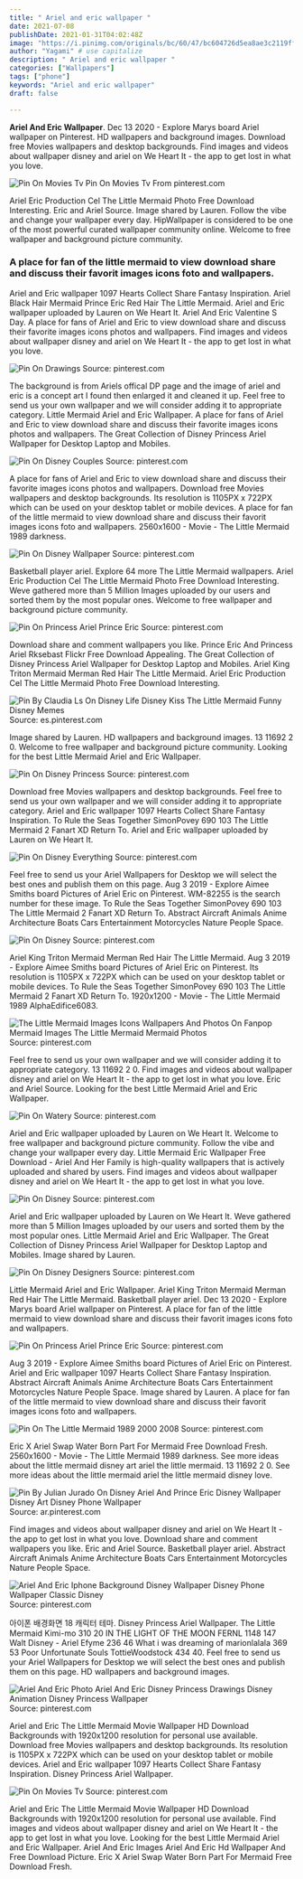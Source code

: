 ```yaml
---
title: " Ariel and eric wallpaper "
date: 2021-07-08
publishDate: 2021-01-31T04:02:48Z
image: "https://i.pinimg.com/originals/bc/60/47/bc604726d5ea8ae3c2119ffdebae265c.jpg"
author: "Yagami" # use capitalize
description: " Ariel and eric wallpaper "
categories: ["Wallpapers"]
tags: ["phone"]
keywords: "Ariel and eric wallpaper"
draft: false

---
```



**Ariel And Eric Wallpaper**. Dec 13 2020 - Explore Marys board Ariel wallpaper on Pinterest. HD wallpapers and background images. Download free Movies wallpapers and desktop backgrounds. Find images and videos about wallpaper disney and ariel on We Heart It - the app to get lost in what you love.

![Pin On Movies Tv](https://i.pinimg.com/originals/bc/60/47/bc604726d5ea8ae3c2119ffdebae265c.jpg "Pin On Movies Tv")
Pin On Movies Tv From pinterest.com


Ariel Eric Production Cel The Little Mermaid Photo Free Download Interesting. Eric and Ariel Source. Image shared by Lauren. Follow the vibe and change your wallpaper every day. HipWallpaper is considered to be one of the most powerful curated wallpaper community online. Welcome to free wallpaper and background picture community.

### A place for fan of the little mermaid to view download share and discuss their favorit images icons foto and wallpapers.

Ariel and Eric wallpaper 1097 Hearts Collect Share Fantasy Inspiration. Ariel Black Hair Mermaid Prince Eric Red Hair The Little Mermaid. Ariel and Eric wallpaper uploaded by Lauren on We Heart It. Ariel And Eric Valentine S Day. A place for fans of Ariel and Eric to view download share and discuss their favorite images icons photos and wallpapers. Find images and videos about wallpaper disney and ariel on We Heart It - the app to get lost in what you love.


![Pin On Drawings](https://i.pinimg.com/originals/3b/2f/38/3b2f38b7e8a743fc660e9f2171ec5496.png "Pin On Drawings")
Source: pinterest.com

The background is from Ariels offical DP page and the image of ariel and eric is a concept art I found then enlarged it and cleaned it up. Feel free to send us your own wallpaper and we will consider adding it to appropriate category. Little Mermaid Ariel and Eric Wallpaper. A place for fans of Ariel and Eric to view download share and discuss their favorite images icons photos and wallpapers. The Great Collection of Disney Princess Ariel Wallpaper for Desktop Laptop and Mobiles.

![Pin On Disney Couples](https://i.pinimg.com/736x/81/4d/5e/814d5edeb5b830da6b61fc815801fc79.jpg "Pin On Disney Couples")
Source: pinterest.com

A place for fans of Ariel and Eric to view download share and discuss their favorite images icons photos and wallpapers. Download free Movies wallpapers and desktop backgrounds. Its resolution is 1105PX x 722PX which can be used on your desktop tablet or mobile devices. A place for fan of the little mermaid to view download share and discuss their favorit images icons foto and wallpapers. 2560x1600 - Movie - The Little Mermaid 1989 darkness.

![Pin On Disney Wallpaper](https://i.pinimg.com/474x/14/13/68/141368a64c6df0bf1a7fa9daca8c6be2.jpg "Pin On Disney Wallpaper")
Source: pinterest.com

Basketball player ariel. Explore 64 more The Little Mermaid wallpapers. Ariel Eric Production Cel The Little Mermaid Photo Free Download Interesting. Weve gathered more than 5 Million Images uploaded by our users and sorted them by the most popular ones. Welcome to free wallpaper and background picture community.

![Pin On Princess Ariel Prince Eric](https://i.pinimg.com/originals/17/2e/d1/172ed11b2ec9d7824f981ab3d9a4373a.jpg "Pin On Princess Ariel Prince Eric")
Source: pinterest.com

Download share and comment wallpapers you like. Prince Eric And Princess Ariel Rksebast Flickr Free Download Appealing. The Great Collection of Disney Princess Ariel Wallpaper for Desktop Laptop and Mobiles. Ariel King Triton Mermaid Merman Red Hair The Little Mermaid. Ariel Eric Production Cel The Little Mermaid Photo Free Download Interesting.

![Pin By Claudia Ls On Disney Life Disney Kiss The Little Mermaid Funny Disney Memes](https://i.pinimg.com/originals/6f/77/42/6f77426cc8f2b07724b6a5ba07812e6d.jpg "Pin By Claudia Ls On Disney Life Disney Kiss The Little Mermaid Funny Disney Memes")
Source: es.pinterest.com

Image shared by Lauren. HD wallpapers and background images. 13 11692 2 0. Welcome to free wallpaper and background picture community. Looking for the best Little Mermaid Ariel and Eric Wallpaper.

![Pin On Disney Princess](https://i.pinimg.com/originals/da/0f/b2/da0fb28b2a87672ba457e9f5ee344b35.jpg "Pin On Disney Princess")
Source: pinterest.com

Download free Movies wallpapers and desktop backgrounds. Feel free to send us your own wallpaper and we will consider adding it to appropriate category. Ariel and Eric wallpaper 1097 Hearts Collect Share Fantasy Inspiration. To Rule the Seas Together SimonPovey 690 103 The Little Mermaid 2 Fanart XD Return To. Ariel and Eric wallpaper uploaded by Lauren on We Heart It.

![Pin On Disney Everything](https://i.pinimg.com/originals/84/e2/4f/84e24ff925130ab00d750ebc02971936.jpg "Pin On Disney Everything")
Source: pinterest.com

Feel free to send us your Ariel Wallpapers for Desktop we will select the best ones and publish them on this page. Aug 3 2019 - Explore Aimee Smiths board Pictures of Ariel Eric on Pinterest. WM-82255 is the search number for these image. To Rule the Seas Together SimonPovey 690 103 The Little Mermaid 2 Fanart XD Return To. Abstract Aircraft Animals Anime Architecture Boats Cars Entertainment Motorcycles Nature People Space.

![Pin On Disney](https://i.pinimg.com/736x/e6/35/70/e63570357c5611cfd93272445e232867.jpg "Pin On Disney")
Source: pinterest.com

Ariel King Triton Mermaid Merman Red Hair The Little Mermaid. Aug 3 2019 - Explore Aimee Smiths board Pictures of Ariel Eric on Pinterest. Its resolution is 1105PX x 722PX which can be used on your desktop tablet or mobile devices. To Rule the Seas Together SimonPovey 690 103 The Little Mermaid 2 Fanart XD Return To. 1920x1200 - Movie - The Little Mermaid 1989 AlphaEdifice6083.

![The Little Mermaid Images Icons Wallpapers And Photos On Fanpop Mermaid Images The Little Mermaid Mermaid Photos](https://i.pinimg.com/originals/46/5b/e1/465be144bd93481bfbbecf1563b6d0ef.jpg "The Little Mermaid Images Icons Wallpapers And Photos On Fanpop Mermaid Images The Little Mermaid Mermaid Photos")
Source: pinterest.com

Feel free to send us your own wallpaper and we will consider adding it to appropriate category. 13 11692 2 0. Find images and videos about wallpaper disney and ariel on We Heart It - the app to get lost in what you love. Eric and Ariel Source. Looking for the best Little Mermaid Ariel and Eric Wallpaper.

![Pin On Watery](https://i.pinimg.com/originals/f5/48/96/f5489641cd43630efb528b82455681ff.jpg "Pin On Watery")
Source: pinterest.com

Ariel and Eric wallpaper uploaded by Lauren on We Heart It. Welcome to free wallpaper and background picture community. Follow the vibe and change your wallpaper every day. Little Mermaid Eric Wallpaper Free Download - Ariel And Her Family is high-quality wallpapers that is actively uploaded and shared by users. Find images and videos about wallpaper disney and ariel on We Heart It - the app to get lost in what you love.

![Pin On Disney](https://i.pinimg.com/originals/e4/be/60/e4be6000c6f8e6260d8b93e6f1bf9d9a.jpg "Pin On Disney")
Source: pinterest.com

Ariel and Eric wallpaper uploaded by Lauren on We Heart It. Weve gathered more than 5 Million Images uploaded by our users and sorted them by the most popular ones. Little Mermaid Ariel and Eric Wallpaper. The Great Collection of Disney Princess Ariel Wallpaper for Desktop Laptop and Mobiles. Image shared by Lauren.

![Pin On Disney Designers](https://i.pinimg.com/originals/eb/eb/ba/ebebbacafc2dc65d45d597e9ea75b9c8.png "Pin On Disney Designers")
Source: pinterest.com

Little Mermaid Ariel and Eric Wallpaper. Ariel King Triton Mermaid Merman Red Hair The Little Mermaid. Basketball player ariel. Dec 13 2020 - Explore Marys board Ariel wallpaper on Pinterest. A place for fan of the little mermaid to view download share and discuss their favorit images icons foto and wallpapers.

![Pin On Princess Ariel Prince Eric](https://i.pinimg.com/originals/4e/fd/f1/4efdf13866d3746f38f9221ce7ff871e.jpg "Pin On Princess Ariel Prince Eric")
Source: pinterest.com

Aug 3 2019 - Explore Aimee Smiths board Pictures of Ariel Eric on Pinterest. Ariel and Eric wallpaper 1097 Hearts Collect Share Fantasy Inspiration. Abstract Aircraft Animals Anime Architecture Boats Cars Entertainment Motorcycles Nature People Space. Image shared by Lauren. A place for fan of the little mermaid to view download share and discuss their favorit images icons foto and wallpapers.

![Pin On The Little Mermaid 1989 2000 2008](https://i.pinimg.com/originals/3e/ee/e0/3eeee08bcce2c2f6078b9b5c2124c056.png "Pin On The Little Mermaid 1989 2000 2008")
Source: pinterest.com

Eric X Ariel Swap Water Born Part For Mermaid Free Download Fresh. 2560x1600 - Movie - The Little Mermaid 1989 darkness. See more ideas about the little mermaid disney art ariel the little mermaid. 13 11692 2 0. See more ideas about the little mermaid ariel the little mermaid disney love.

![Pin By Julian Jurado On Disney Ariel And Prince Eric Disney Wallpaper Disney Art Disney Phone Wallpaper](https://i.pinimg.com/originals/af/9c/c0/af9cc02ad92ad8f1e5bcc7986e88344c.jpg "Pin By Julian Jurado On Disney Ariel And Prince Eric Disney Wallpaper Disney Art Disney Phone Wallpaper")
Source: ar.pinterest.com

Find images and videos about wallpaper disney and ariel on We Heart It - the app to get lost in what you love. Download share and comment wallpapers you like. Eric and Ariel Source. Basketball player ariel. Abstract Aircraft Animals Anime Architecture Boats Cars Entertainment Motorcycles Nature People Space.

![Ariel And Eric Iphone Background Disney Wallpaper Disney Phone Wallpaper Classic Disney](https://i.pinimg.com/originals/a2/55/5e/a2555ec7cd7d3550d538db7ddfb00337.png "Ariel And Eric Iphone Background Disney Wallpaper Disney Phone Wallpaper Classic Disney")
Source: pinterest.com

아이폰 배경화면 18 캐릭터 테마. Disney Princess Ariel Wallpaper. The Little Mermaid Kimi-mo 310 20 IN THE LIGHT OF THE MOON FERNL 1148 147 Walt Disney - Ariel Efyme 236 46 What i was dreaming of marionlalala 369 53 Poor Unfortunate Souls TottieWoodstock 434 40. Feel free to send us your Ariel Wallpapers for Desktop we will select the best ones and publish them on this page. HD wallpapers and background images.

![Ariel And Eric Photo Ariel And Eric Disney Princess Drawings Disney Animation Disney Princess Wallpaper](https://i.pinimg.com/originals/dd/97/81/dd97818b90c1b5f4be7b4391a83ef1eb.jpg "Ariel And Eric Photo Ariel And Eric Disney Princess Drawings Disney Animation Disney Princess Wallpaper")
Source: pinterest.com

Ariel and Eric The Little Mermaid Movie Wallpaper HD Download Backgrounds with 1920x1200 resolution for personal use available. Download free Movies wallpapers and desktop backgrounds. Its resolution is 1105PX x 722PX which can be used on your desktop tablet or mobile devices. Ariel and Eric wallpaper 1097 Hearts Collect Share Fantasy Inspiration. Disney Princess Ariel Wallpaper.

![Pin On Movies Tv](https://i.pinimg.com/originals/bc/60/47/bc604726d5ea8ae3c2119ffdebae265c.jpg "Pin On Movies Tv")
Source: pinterest.com

Ariel and Eric The Little Mermaid Movie Wallpaper HD Download Backgrounds with 1920x1200 resolution for personal use available. Find images and videos about wallpaper disney and ariel on We Heart It - the app to get lost in what you love. Looking for the best Little Mermaid Ariel and Eric Wallpaper. Ariel And Eric Images Ariel And Eric Hd Wallpaper And Free Download Picture. Eric X Ariel Swap Water Born Part For Mermaid Free Download Fresh.

